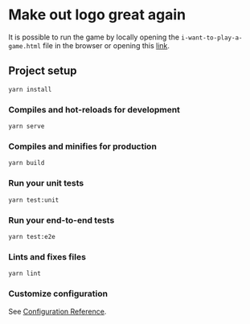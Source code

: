 # Make out logo great again

It is possible to run the game by locally opening the `i-want-to-play-a-game.html` file in the browser or opening this [link](https://gifted-golick-a58bc8.netlify.app/).

## Project setup
```
yarn install
```

### Compiles and hot-reloads for development
```
yarn serve
```

### Compiles and minifies for production
```
yarn build
```

### Run your unit tests
```
yarn test:unit
```

### Run your end-to-end tests
```
yarn test:e2e
```

### Lints and fixes files
```
yarn lint
```

### Customize configuration
See [Configuration Reference](https://cli.vuejs.org/config/).
